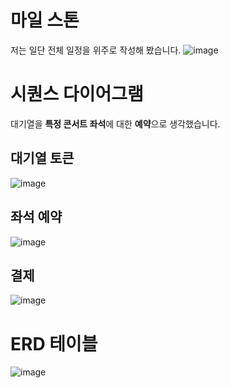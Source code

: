 # 마일 스톤
저는 일단 전체 일정을 위주로 작성해 봤습니다.
![image](https://github.com/user-attachments/assets/b141dd2a-a2a5-49a8-9242-20f94783a9c1)

# 시퀀스 다이어그램
대기열을 **특정 콘서트 좌석**에 대한 **예약**으로 생각했습니다.

## 대기열 토큰
![image](https://github.com/user-attachments/assets/4a3a2da7-611d-47de-b94e-ba61d4e0006c)

## 좌석 예약
![image](https://github.com/user-attachments/assets/7ff43f9e-d38e-4a09-8163-2dc7f99dd733)

## 결제
![image](https://github.com/user-attachments/assets/0874d790-ff69-4e28-a34d-79809c457663)

# ERD 테이블
![image](https://github.com/user-attachments/assets/fc7004fc-9caf-4a37-b3ec-4283db9a04b4)